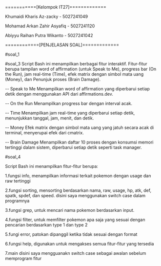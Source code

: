 ===========[Kelompok IT27]=============

Khumaidi Kharis Az-zacky     - 5027241049

Mohamad Arkan Zahir Asyafiq  - 5027241120

Abiyyu Raihan Putra Wikanto  - 5027241042

============[PENJELASAN SOAL]=============

#soal_1

#soal_3
Script Bash ini menampilkan berbagai fitur interaktif. Fitur-fitur berupa tampilan word of affirmation (untuk Speak to Me), progress bar (On the Run), jam real-time (Time), efek matrix dengan simbol mata uang (Money), dan Penunjuk proses (Brain Damage).

-- Speak to Me
Menampilkan word of affirmation yang diperbarui setiap detik dengan menggunakan API dari affirmations.dev.

-- On the Run
Menampilkan progress bar dengan interval acak.

-- Time
Menampilkan jam real-time yang diperbarui setiap detik, menunjukkan tanggal, jam, menit, dan detik.

-- Money
Efek matrix dengan simbol mata uang yang jatuh secara acak di terminal, menyerupai efek dari cmatrix.

-- Brain Damage
Menampilkan daftar 10 proses dengan konsumsi memori tertinggi dalam sistem, diperbarui setiap detik seperti task manager.

#soal_4

Script Bash ini menampilkan fitur-fitur berupa:

1.fungsi info, menampilkan informasi terkait pokemon dengan usage dan raw tertinggi

2.fungsi sorting, mensorting berdasarkan nama, raw, usage, hp, atk, def, spatk, spdef, dan speed. disini saya menggunakan switch case dalam programnya

3.fungsi grep, untuk mencari nama pokemon berdasarkan input.

4.fungsi filter, untuk memfilter pokemon apa saja yang sesuai dengan pencarian berdasarkan type 1 dan type 2

5.fungi error, patokan dipanggil ketika tidak sesuai dengan format

6.fungsi help, digunakan untuk mengakses semua fitur-fitur yang tersedia

7.main disini saya mengguanakn switch case sebagai awalan sebelum memprogram fitur
